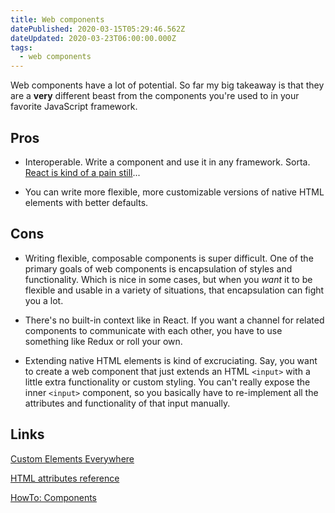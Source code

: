 ```yaml
---
title: Web components
datePublished: 2020-03-15T05:29:46.562Z
dateUpdated: 2020-03-23T06:00:00.000Z
tags:
  - web components
---
```

Web components have a lot of potential. So far my big takeaway is that they are a **very** different beast from the components you're used to in your favorite JavaScript framework.

## Pros

- Interoperable. Write a component and use it in any framework. Sorta. [React is kind of a pain still][custom-elements-everywhere-react]...

- You can write more flexible, more customizable versions of native HTML elements with better defaults.

## Cons

- Writing flexible, composable components is super difficult. One of the primary goals of web components is encapsulation of styles and functionality. Which is nice in some cases, but when you *want* it to be flexible and usable in a variety of situations, that encapsulation can fight you a lot.

- There's no built-in context like in React. If you want a channel for related components to communicate with each other, you have to use something like Redux or roll your own.

- Extending native HTML elements is kind of excruciating. Say, you want to create a web component that just extends an HTML `<input>` with a little extra functionality or custom styling. You can't really expose the inner `<input>` component, so you basically have to re-implement all the attributes and functionality of that input manually.

## Links

[Custom Elements Everywhere](https://custom-elements-everywhere.com/)

[HTML attributes reference](https://developer.mozilla.org/en-US/docs/Web/HTML/Attributes)

[HowTo: Components][howto-components]

[custom-elements-everywhere-react]: https://custom-elements-everywhere.com/#react
[howto-components]: https://github.com/GoogleChromeLabs/howto-components